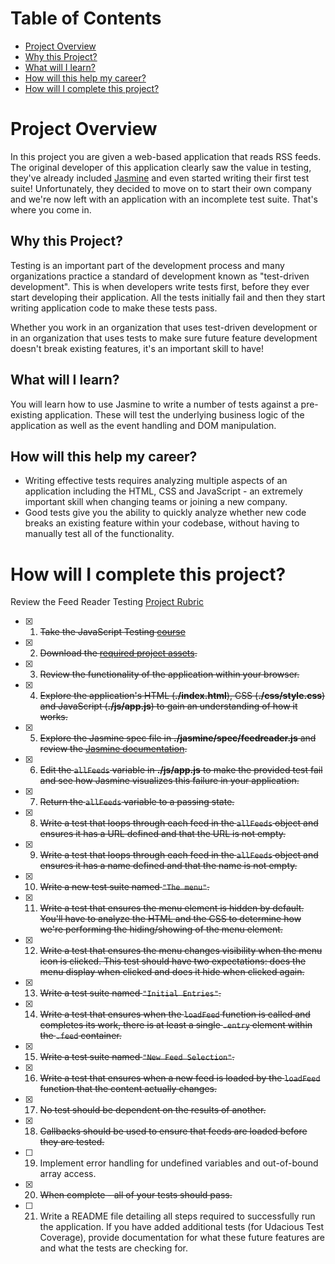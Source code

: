 # Table of Contents
* [Project Overview](#project-overview)
* [Why this Project?](#why-this-project)
* [What will I learn?](#what-will-i-learn)
* [How will this help my career?](#how-will-this-help-my-career)
* [How will I complete this project?](#how-will-i-complete-this-project)

# Project Overview

In this project you are given a web-based application that reads RSS feeds. The original developer of this application clearly saw the value in testing, they've already included [Jasmine](http://jasmine.github.io/) and even started writing their first test suite! Unfortunately, they decided to move on to start their own company and we're now left with an application with an incomplete test suite. That's where you come in.


## Why this Project?

Testing is an important part of the development process and many organizations practice a standard of development known as "test-driven development". This is when developers write tests first, before they ever start developing their application. All the tests initially fail and then they start writing application code to make these tests pass.

Whether you work in an organization that uses test-driven development or in an organization that uses tests to make sure future feature development doesn't break existing features, it's an important skill to have!


## What will I learn?

You will learn how to use Jasmine to write a number of tests against a pre-existing application. These will test the underlying business logic of the application as well as the event handling and DOM manipulation.


## How will this help my career?

* Writing effective tests requires analyzing multiple aspects of an application including the HTML, CSS and JavaScript - an extremely important skill when changing teams or joining a new company.
* Good tests give you the ability to quickly analyze whether new code breaks an existing feature within your codebase, without having to manually test all of the functionality.


# How will I complete this project?

Review the Feed Reader Testing [Project Rubric](https://review.udacity.com/#!/projects/3442558598/rubric)

- [x] 1. ~~Take the JavaScript Testing [course](https://www.udacity.com/course/ud549)~~
- [x] 2. ~~Download the [required project assets](http://github.com/udacity/frontend-nanodegree-feedreader).~~
- [x] 3. ~~Review the functionality of the application within your browser.~~
- [x] 4. ~~Explore the application's HTML (**./index.html**), CSS (**./css/style.css**) and JavaScript (**./js/app.js**) to gain an understanding of how it works.~~
- [x] 5. ~~Explore the Jasmine spec file in **./jasmine/spec/feedreader.js** and review the [Jasmine documentation](http://jasmine.github.io).~~
- [x] 6. ~~Edit the `allFeeds` variable in **./js/app.js** to make the provided test fail and see how Jasmine visualizes this failure in your application.~~
- [x] 7. ~~Return the `allFeeds` variable to a passing state.~~
- [x] 8. ~~Write a test that loops through each feed in the `allFeeds` object and ensures it has a URL defined and that the URL is not empty.~~
- [x] 9. ~~Write a test that loops through each feed in the `allFeeds` object and ensures it has a name defined and that the name is not empty.~~
- [x] 10. ~~Write a new test suite named `"The menu"`.~~
- [x] 11. ~~Write a test that ensures the menu element is hidden by default. You'll have to analyze the HTML and the CSS to determine how we're performing the hiding/showing of the menu element.~~
- [x] 12. ~~Write a test that ensures the menu changes visibility when the menu icon is clicked. This test should have two expectations: does the menu display when clicked and does it hide when clicked again.~~
- [x] 13. ~~Write a test suite named `"Initial Entries"`.~~
- [x] 14. ~~Write a test that ensures when the `loadFeed` function is called and completes its work, there is at least a single `.entry` element within the `.feed` container.~~
- [x] 15. ~~Write a test suite named `"New Feed Selection"`.~~
- [x] 16. ~~Write a test that ensures when a new feed is loaded by the `loadFeed` function that the content actually changes.~~
- [x] 17. ~~No test should be dependent on the results of another.~~
- [x] 18. ~~Callbacks should be used to ensure that feeds are loaded before they are tested.~~
- [ ] 19. Implement error handling for undefined variables and out-of-bound array access.
- [x] 20. ~~When complete - all of your tests should pass.~~
- [ ] 21. Write a README file detailing all steps required to successfully run the application. If you have added additional tests (for Udacious Test Coverage),  provide documentation for what these future features are and what the tests are checking for.
